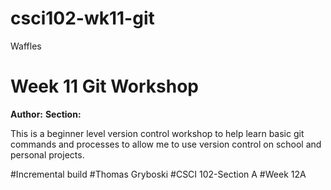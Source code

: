 # csci102-wk11-git
Waffles
# Week 11 Git Workshop
**Author:** <Thomas Gryboski>
**Section:** <A>

This is a beginner level version control workshop to help learn basic git commands and processes to allow me to use version control on school and personal projects.

#Incremental build
#Thomas Gryboski
#CSCI 102-Section A
#Week 12A